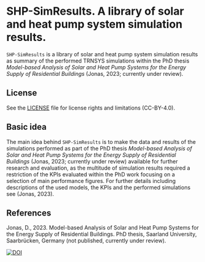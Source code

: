 # SHP-SimResults. A library of solar and heat pump system simulation results.

`SHP-SimResults` is a library of solar and heat pump system simulation results as summary of the performed TRNSYS simulations within the PhD thesis *Model-based Analysis of Solar and Heat Pump Systems for the Energy Supply of Residential Buildings* (Jonas, 2023; currently under review).

## License
See the [LICENSE](LICENSE) file for license rights and limitations (CC-BY-4.0).

## Basic idea
The main idea behind `SHP-SimResults` is to make the data and results of the simulations performed as part of the PhD thesis *Model-based Analysis of Solar and Heat Pump Systems for the Energy Supply of Residential Buildings* (Jonas, 2023; currently under review) available for further research and evaluation, as the multitude of simulation results required a restriction of the KPIs evaluated within the PhD work focusing on a selection of main performance figures. For further details including descriptions of the used models, the KPIs and the performed simulations see (Jonas, 2023).

## References
Jonas, D., 2023. Model-based Analysis of Solar and Heat Pump Systems for the Energy Supply of Residential Buildings. PhD thesis, Saarland University, Saarbrücken, Germany (not published, currently under review).

[![DOI](https://zenodo.org/badge/531940749.svg)](https://zenodo.org/badge/latestdoi/531940749)

